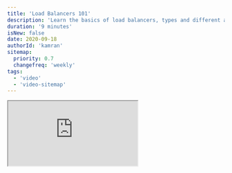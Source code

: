 ```yaml
---
title: 'Load Balancers 101'
description: 'Learn the basics of load balancers, types and different algorithms.'
duration: '9 minutes'
isNew: false
date: 2020-09-18
authorId: 'kamran'
sitemap:
  priority: 0.7
  changefreq: 'weekly'
tags:
  - 'video'
  - 'video-sitemap'
---
```


<iframe class="w-full aspect-video mb-5" src="https://www.youtube.com/embed/galcDRNd5Ow" title="Load Balancers 101"></iframe>
